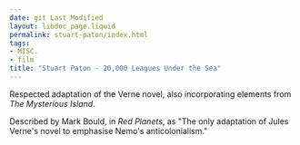 ```yaml
---
date: git Last Modified
layout: libdoc_page.liquid
permalink: stuart-paton/index.html
tags:
- MISC.
- film
title: "Stuart Paton - 20,000 Leagues Under the Sea"
---
```


Respected adaptation of the Verne novel, also  incorporating elements from _The Mysterious Island_.

Described by Mark Bould, in _Red Planets_, as "The only adaptation of Jules Verne's novel to  emphasise Nemo's anticolonialism."